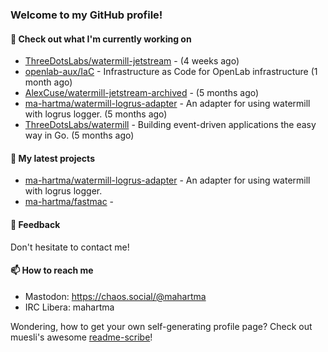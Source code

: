 ### Welcome to my GitHub profile!

#### 🔭 Check out what I'm currently working on

- [ThreeDotsLabs/watermill-jetstream](https://github.com/ThreeDotsLabs/watermill-jetstream) -  (4 weeks ago)
- [openlab-aux/IaC](https://github.com/openlab-aux/IaC) - Infrastructure as Code for OpenLab infrastructure (1 month ago)
- [AlexCuse/watermill-jetstream-archived](https://github.com/AlexCuse/watermill-jetstream-archived) -  (5 months ago)
- [ma-hartma/watermill-logrus-adapter](https://github.com/ma-hartma/watermill-logrus-adapter) - An adapter for using watermill with logrus logger. (5 months ago)
- [ThreeDotsLabs/watermill](https://github.com/ThreeDotsLabs/watermill) - Building event-driven applications the easy way in Go. (5 months ago)

#### 🌱 My latest projects

- [ma-hartma/watermill-logrus-adapter](https://github.com/ma-hartma/watermill-logrus-adapter) - An adapter for using watermill with logrus logger.
- [ma-hartma/fastmac](https://github.com/ma-hartma/fastmac) - 

#### 💬 Feedback

Don't hesitate to contact me!

#### 📫 How to reach me

- Mastodon: https://chaos.social/@mahartma
- IRC Libera: mahartma

Wondering, how to get your own self-generating profile page? 
Check out muesli's awesome [readme-scribe](https://github.com/muesli/readme-scribe)!
